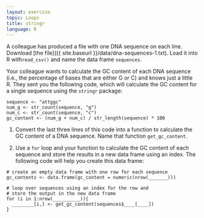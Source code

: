 ```yaml
---
layout: exercise
topic: Loops
title: stringr
language: R
---
```


A colleague has produced a file with one DNA sequence on each line. Download
[the file]({{ site.baseurl }}/data/dna-sequences-1.txt). Load it into R with`read_csv()` and name the data frame `sequences`.

Your colleague wants to calculate the GC content of each DNA sequence (i.e., the
percentage of bases that are either G or C) and knows just a little R. They sent
you the following code, which will calculate the GC content for a single
sequence using the `stringr` package:

```
sequence <- "attggc"
num_g <- str_count(sequence, "g")
num_c <- str_count(sequence, "c")
gc_content <- (num_g + num_c) / str_length(sequence) * 100 
```

1. Convert the last three lines of this code into a function to calculate the GC
content of a DNA sequence. Name that function `get_gc_content`.

2. Use a `for` loop and your function to calculate the GC content of each sequence
and store the results in a new data frame using an index. The following code will help you create this data frame:

```
# create an empty data frame with one row for each sequence
gc_contents <- data.frame(gc_content = numeric(nrow(_______)))

# loop over sequences using an index for the row and
# store the output in the new data frame
for (i in 1:nrow(__________)){
  ________[i,] <- get_gc_content(sequences$____[____])
}
```
